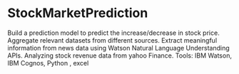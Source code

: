 # StockMarketPrediction

Build a prediction model to predict the increase/decrease in stock price. Aggregate relevant datasets from different sources. Extract meaningful information from news data using Watson Natural Language Understanding APIs. Analyzing stock revenue data from yahoo Finance.
Tools: IBM Watson, IBM Cognos, Python , excel 
